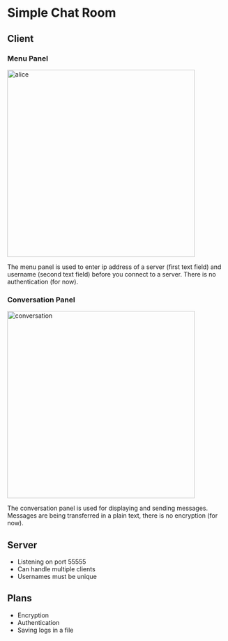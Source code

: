 # Simple Chat Room

## Client
### Menu Panel
<img width="430" alt="alice" src="https://github.com/Adam035/Simple-Chat-Room/assets/164177546/4ec526f4-9715-4c54-b4b3-85c7a202bc53">

The menu panel is used to enter ip address of a server (first text field) and username (second text field) before you connect to a server. There is no authentication (for now).

### Conversation Panel
<img width="430" alt="conversation" src="https://github.com/Adam035/Simple-Chat-Room/assets/164177546/d0d8baa4-2db1-480c-8e22-495d126f80e2">

The conversation panel is used for displaying and sending messages. Messages are being transferred in a plain text, there is no encryption (for now).

## Server
* Listening on port 55555
* Can handle multiple clients
* Usernames must be unique

## Plans
* Encryption
* Authentication
* Saving logs in a file
